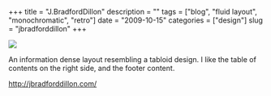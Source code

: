 +++
title = "J.BradfordDillon"
description = ""
tags = ["blog", "fluid layout", "monochromatic", "retro"]
date = "2009-10-15"
categories = ["design"]
slug = "jbradforddillon"
+++


 

  <div id="screens-thumbs" class="clearfix">
    <div class="txt-center" id="design-submission"><a href="http://jbradforddillon.com/"><img id='bluga-thumbnail-1913' class='bluga-thumbnail large' src='http://media.konigi.com/bluga/
wt4ad729a2055aa_0.jpg'/></a></div>  
  </div>   
<p>An information dense layout resembling a tabloid design. I like the table of contents on the right side, and the footer content.</p>
<p><a href="http://jbradforddillon.com/">http://jbradforddillon.com/</a></p>




